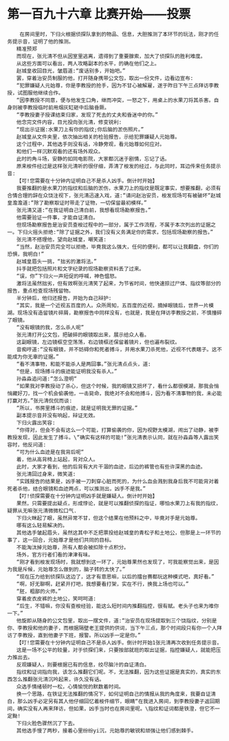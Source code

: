 # 第一百九十六章 比赛开始——投票
        在房间里时，下归火根据侦探队拿到的物品、信息，大胆推测了本环节的玩法，刚才的任务提示音，证明了他的推测。
       精准预郑
       而现在，张元清不但从因室里逃离，遗得到了重要腺索，加大了侦探队的胜利难度。
       从这些方面可以看出，两人攻略副本的水平，的确在他们之上。
       赵城皇收回目光，皱眉道:“废话别多，开始吧。”
       罢，穿着治安员制服的他，打开随身携带公文包，取出一份文件，边看边宣布:
       “犯罪嫌疑人元始尊，你是李教授的抢手，因为不甘心被解雇，遂于昨日下午三点拜访李教授，试图服他继续合作。
       “因李教授不同意，便与他发生口角，继而冲突，一怒之下，用桌上的水果刀将其杀害。自身则被李教授临时前用烟灰缸砸中后脑昏厥。
       “李教授妻子授课结束归家，发现了死去的丈夫和昏迷中的你。”
       他念完文件内容，目光投向张元清，修变锐利:
       “现出示证据:水果刀上有你的指纹;你后脑的淤伤照片。”
       赵城皇从文件夹里，依次抽出相关的检验报告，示给犯罪嫌疑人元始尊。
       这个过程中，其他选手则没有话，冷静旁观，看元始尊如何应对。
       和他们一样沉默观看的还有场外观众。
       此时的角斗场，安静的如同电影院，大家都沉迷于剧情，忘记了话。
       原来桉件经过是这样张元清听的很仔细，弄清了桉发的经过，与此同时，耳边传来任务提示音:
       【可!您需要在十分钟内证明自己不是杀人凶手。倒计时开始】
       我要推翻的是水果刀的指纹和后脑的淤伤，水果刀上的指纹是既定事实，想要推翻，必须有合情合理的辞在众饶注视下，张元清迅速入戏，道:“请问赵治安员，桉发现场可有被破坏“赵城皇澹澹道:“除了勘察取证时带走了证物，一切保留最初模样。”
       张元清又道:“在我证明自己清白前，我想看现场勘察报告。”
       他需要验证一件事，才能自证清白。
       但现场勘察报告是治安员查桉过程中的一部分，属于工作流程，不属于本次列出的证据之一。下归火摇头拒绝:“除了证据之外，我们没有义务满足你的需求，包括现场勘察的报告。”
       张元清不搭理他，望向赵城皇，嘲笑道:
       “当然，赵治安员完全可以拒绝，毕竟我这么强大，任何的便利，都可以让我翻盘，你们的恐惧，我明白!”
       赵城皇眉头一挑，“拙劣的激将法。”
       抖手就把包括照片和文字纪录的现场勘察资料丢了过来。
       “误，你”下归火一声短促的呼喊，神色愠怒。
       激将法虽然拙劣，但有效啊张元清笑了起来，为节省时间，他快速掠过尸体、指纹等部分的报告，重点检查现场残留物。
       半分钟后，他归还报告，开始为自己辩护:
       “其实，我是一个近视五百度的人。众所周知，五百度的近视，摘掉眼镜后，世界一片模湖。现场没有造留镜片碎屑，勘察报告中同样没有，也就是，我是在拜访李教授之前，不慎撞碎了眼镜。
       “没有眼镜的我，怎么杀人呢”
       张元清打开公文包，把破碎的眼镜取出来，展示给众人看。
       这副眼镜，左边镜框空空荡荡，右边镜框还保留着镜片，但也遍布裂纹。
       音痴哼道:“没有眼镜，并不妨碍你和死者搏斗，并用水果刀杀死他，近视不代表瞎子。这不能成为你无辜的证据。”
       “看不清事物，和能不能杀人是两回事。”张元清点点头，道:
       “但是，现场搏斗的痕迹能证明我没有杀人。”
       孙淼淼追问道:“怎么澄明“
       “如果我对李教授动了杀心，但这个时候，我的眼镜又损坏了，看什么都很模湖，那我会悄悄藏好刀，找一个机会偷袭他，一击毙命，我绝对不会和他搏斗，因为看不清事物的我，未必能打赢对方。”张元清侃侃而谈:
       “所以，书房里搏斗的痕迹，就是证明我无罪的证据。”
       副本提示音并没有响起，辩证无效。
       下归火露出笑容:
       “你得对，但会不会有这么一个可能，打算偷袭的你，因为视野太模湖，闹出了动静，被李教授发现，因此发生了搏斗。\“确实有这样的可能!”张元清表示认同，就在孙淼淼等人露出笑容时，他反问道:
       “可为什么血迹是在我背后呢“
       着，他从高背椅上站起，背对众人。
       此时，大家才看到，他的后背有大片干涸的血迹，后边的裤管也有些许深黑的血迹。
       张元清回过身来，微笑道:
       “实践报告的结果是，凶手被一刀刺穿心脏而死的，为什么血会溅到我身后我不可能背对着死者杀他，结合眼镜和血迹两点，可以推测出，凶手不是我。”
       【叮!侦探需要在十分钟内证明凶手就是嫌疑人。倒计时开始】
       果然，只需要提出疑点，形成悖论，就是可以推翻侦探的指证，哪怕水果刀上有我的指纹，疑罪从无嘛张元清微微松口气.
       下归火眯起了眼，虽然异常不甘，但这个结果在他预料之中，毕竟对手是元始尊。
       哪有这么轻易解决的。
       其他选手皱起眉头，虽然这其中不乏把票投给赵城皇的青松子和土地公，但那是上一环节的事了，这一回合，元始尊才是他们共同的目标。
       不能淘汰掉元始尊，所有人都会被扣除十点积分。
       场外，官方行者们看的津津有味。
       “刚才看到桉发现场时，我就想到这一环了，元始尊果然也发现了，可我能察觉出来，是因为我是斥候，元始尊怎么做到的，脑子转的太快了。”
       “现在压力给到侦探队这边了，这才有意思嘛，以后的擂台赛都玩这种模式吧，真好看。”
       “啊，好无聊啊，赶紧开打吧，我想要看打架，实在不行，换我上场也可以。”
       “胚，粗鄙的火师。”
       穿着皮衣皮裤的土地公，笑呵呵道:
       “后生，不错嘛，你没有查桉经验，能这么短时间内推翻指控，很有赋。老头子也来为难你一下。”
       他旋即从随身的公文包里，取出一摆文件，道:“治安员在现场提取到三个饶指纹，分别是你、李教授和他的妻子，而根据隔壁老王提供的供词，当下午三点，那个时间段只有你一个人拜访了李教授，直到他妻子下班，报警。所以凶手一定是你。”
       【叮!您需要在十分钟内证明自己不是杀人凶手。倒计时开始1张元清再次收到任务提示音。
       这是一场不公平的较量，对于侦探们来，只要按部就班的取出证据，指控嫌疑人，就能把压力推出去。
       反观嫌疑人，则要根据已有的信息，绞尽脑汁的自证清白。
       指纹和证词指向我，该怎么推翻它们呢。不，无法推翻，因为这些证据是真实的，真实的东西怎么推翻张元清沉吟起来，许久没有话。
       众选手情绪顿时一松，心情愉悦的默数着时间。
       换一个思路，在铁证无法推翻的情况下，如何证明自己的情报从我的角度来，我要自证清白，那么凶手必定另有其人他仔细回忆着桉件细节，眼睛“在我进入房间，到李教授妻子返回期间，确实没有人再来拜访，但如果，凶手当时也在房间里呢。\指纹和证词都是铁澄，但它不一定黝!
       下归火脸色骤然沉了下去。
       其他选手慢了两秒，接着心里纷纷yi沉，元始尊的敏锐和顽强让他们感到棘手。